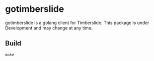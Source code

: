 # gotimberslide

gotimberslide is a golang client for Timberslide. This package is under Development
and may change at any time.

## Build

`make`
